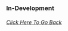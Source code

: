 ### In-Development

###### [Click Here To Go Back](https://github.com/TheHQE/Empremix/tree/master/Documentation/README.MD)
